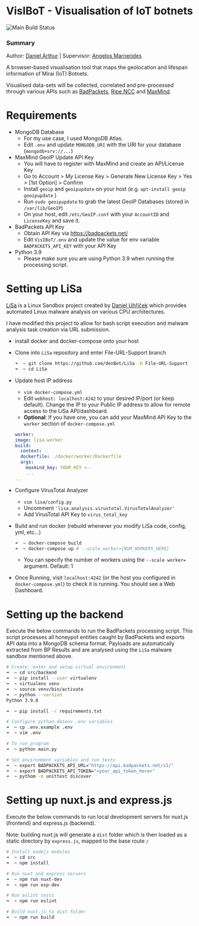 # VisIBoT - Visualisation of IoT botnets
![Main Build Status](https://travis-ci.com/denBot/VisIBoT.svg?token=pMfMcyEQzGJGFRQDBST5&branch=main)

### Summary
Author: [Daniel Arthur](mailto:2086380a@student.gla.ac.uk) | Supervisor: [Angelos Marnerides](mailto:angelos.marnerides@glasgow.ac.uk)

A browser-based visualisation tool that maps the geolocation and lifespan information of Mirai (IoT) Botnets.

Visualised data-sets will be collected, correlated and pre-processed through various APIs such as [BadPackets](https://docs.badpackets.net/), [Ripe NCC](https://www.ripe.net/) and [MaxMind](https://www.maxmind.com/en/home).

# Requirements
- MongoDB Database
    - For my use case, I used MongoDB Atlas.
    - Edit `.env` and update `MONGODB_URI` with the URI for your database (`mongodb+srv://...`)
- MaxMind GeoIP Update API Key
    - You will have to register with MaxMind and create an API/License Key 
    - Go to Account > My License Key > Generate New License Key > Yes > [1st Option] > Confirm
    - Install `geoip` and `geoipupdate` on your host (e.g. `apt-install geoip geoipupdate` )
    - Run `sudo geoipupdate` to grab the latest GeoIP Databases (stored in `/var/lib/GeoIP`)
    - On your host, edit `/etc/GeoIP.conf` with your `AccountID` and `LicenseKey` and save it.
- BadPackets API Key
    - Obtain API Key via https://badpackets.net/
    - Edit `VisIBoT/.env` and update the value for env variable `BADPACKETS_API_KEY` with your API Key
- Python 3.9
    - Please make sure you are using Python 3.9 when running the processing script.

# Setting up LiSa
[LiSa](https://github.com/danieluhricek/LiSa) is a Linux Sandbox project created by [Daniel Uhříček](https://github.com/danieluhricek) which provides automated Linux malware analysis on various CPU architectures.

I have modified this project to allow for bash script execution and malware analysis task creation via URL submission.

- install docker and docker-compose onto your host
- Clone into `LiSa` repository and enter File-URL-Support branch
    ```bash
    ➜  ~ git clone https://github.com/denBot/LiSa -b File-URL-Support
    ➜  ~ cd LiSa
    ```

- Update host IP address
    - `vim docker-compose.yml`
    - Edit `webhost: localhost:4242` to your desired IP/port (or keep default). Change the IP to your Public IP address to allow for remote access to the LiSa API/dashboard.
    - **Optional**: If you have one, you can add your MaxMind API Key to the `worker` section of `docker-compose.yml`
    ```yml
    worker:
    image: lisa-worker
    build:
      context: .
      dockerfile: ./docker/worker/Dockerfile
      args:
        maxmind_key: YOUR_KEY <--
        ...
    ...
    ```
- Configure VirusTotal Analyzer
    - `vim lisa/config.py`
    - Uncomment `'lisa.analysis.virustotal.VirusTotalAnalyzer'`
    - Add VirusTotal API Key to `virus_total_key`

- Build and run docker (rebuild whenever you modify LiSa code, config, yml, etc...)
    ```bash
    ➜  ~ docker-compose build
    ➜  ~ docker-compose up # --scale worker={NUM_WORKERS_HERE}
    ```
    - You can specify the number of workers using the `--scale worker=` argument. Default: 1
- Once Running, visit `localhost:4242` (or the host you configured in `docker-compose.yml`) to check it is running. You should see a Web Dashboard.

# Setting up the backend
Execute the below commands to run the BadPackets processing script. This script processes all honeypot entities caught by BadPackets and exports API data into a MongoDB schema format. Payloads are automatically extracted from BP Results and are analysed using the `LiSa` malware sandbox mentioned above.

```bash
# Create, enter and setup virtual environment
➜  ~ cd src/backend
➜  ~ pip install --user virtualenv
➜  ~ virtualenv venv
➜  ~ source venv/bin/activate
➜  ~ python --version
Python 3.9.0

➜  ~ pip install -r requirements.txt

# Configure python-dotenv .env variables
➜  ~ cp .env.example .env
➜  ~ vim .env

# To run program
➜  ~ python main.py

# Set environment variables and run tests
➜  ~ export BADPACKETS_API_URL="https://api.badpackets.net/v1/"
➜  ~ export BADPACKETS_API_TOKEN="<your_api_token_here>"
➜  ~ pythom -m unittest discover
```

# Setting up nuxt.js and express.js
Execute the below commands to run local development servers for nuxt.js (frontend) and express.js (backend).

Note: building nuxt.js will generate a `dist` folder which is then loaded as a static directory by `express.js`, mapped to the base route `/`
```bash
# Install nodejs modules
➜  ~ cd src
➜  ~ npm install

# Run nuxt and express servers
➜  ~ npm run nuxt-dev
➜  ~ npm run exp-dev

# Run eslint tests
➜  ~ npm run eslint

# Build nuxt.js to dist folder
➜  ~ npm run build
```